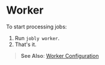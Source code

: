 # Worker

To start processing jobs:

1. Run `jobly worker`.
2. That's it.

> <i class='fa fa-arrow-right'></i> **See Also**: [Worker Configuration](/configuration/worker-config.md)



